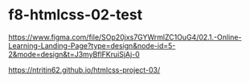 # f8-htmlcss-02-test


https://www.figma.com/file/SOp20jxs7GYWrmlZC1OuG4/02.1.-Online-Learning-Landing-Page?type=design&node-id=5-2&mode=design&t=J3myBflFKruiSjAj-0


https://ntritin62.github.io/htmlcss-project-03/
